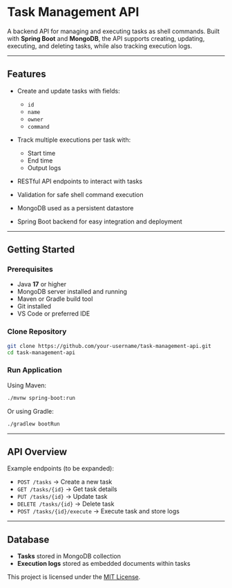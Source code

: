 # Task Management API

A backend API for managing and executing tasks as shell commands.
Built with **Spring Boot** and **MongoDB**, the API supports creating, updating, executing, and deleting tasks, while also tracking execution logs.

---

##  Features

* Create and update tasks with fields:

  * `id`
  * `name`
  * `owner`
  * `command`
* Track multiple executions per task with:

  * Start time
  * End time
  * Output logs
* RESTful API endpoints to interact with tasks
* Validation for safe shell command execution
* MongoDB used as a persistent datastore
* Spring Boot backend for easy integration and deployment

---

##  Getting Started

### Prerequisites

* Java **17** or higher
* MongoDB server installed and running
* Maven or Gradle build tool
* Git installed
* VS Code or preferred IDE

### Clone Repository

```bash
git clone https://github.com/your-username/task-management-api.git
cd task-management-api
```

### Run Application

Using Maven:

```bash
./mvnw spring-boot:run
```

Or using Gradle:

```bash
./gradlew bootRun
```

---

##  API Overview

Example endpoints (to be expanded):

* `POST /tasks` → Create a new task
* `GET /tasks/{id}` → Get task details
* `PUT /tasks/{id}` → Update task
* `DELETE /tasks/{id}` → Delete task
* `POST /tasks/{id}/execute` → Execute task and store logs

---

##  Database

* **Tasks** stored in MongoDB collection
* **Execution logs** stored as embedded documents within tasks


This project is licensed under the [MIT License](LICENSE).
